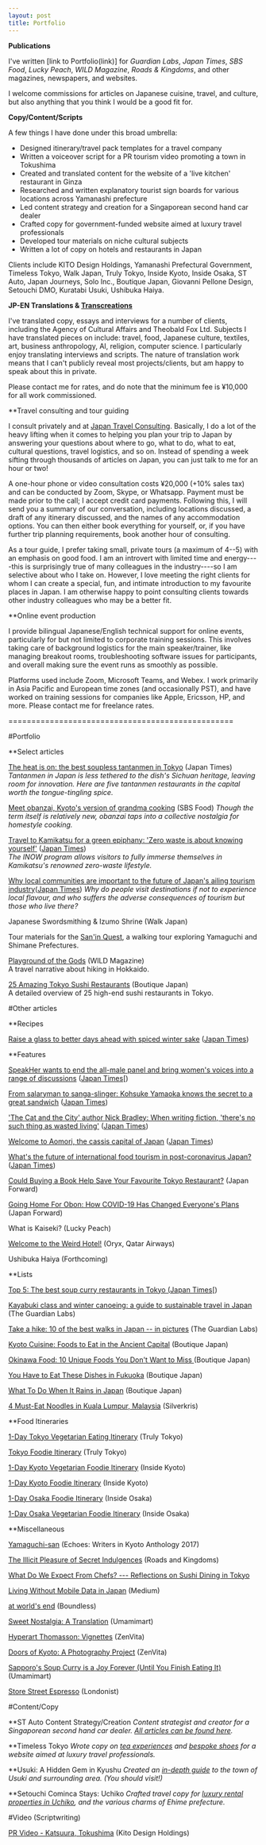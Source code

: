 ```yaml
---
layout: post
title: Portfolio
---
```


**Publications**

I've written [link to Portfolio(link)] for _Guardian Labs_, _Japan Times_, _SBS Food_, _Lucky Peach_, _WILD Magazine_, _Roads & Kingdoms_, and other magazines, newspapers, and websites.

I welcome commissions for articles on Japanese cuisine, travel, and culture, but also anything that you think I would be a good fit for.

**Copy/Content/Scripts**

A few things I have done under this broad umbrella:

-   Designed itinerary/travel pack templates for a travel company
-   Written a voiceover script for a PR tourism video promoting a town in Tokushima
-   Created and translated content for the website of a 'live kitchen' restaurant in Ginza
-   Researched and written explanatory tourist sign boards for various locations across Yamanashi prefecture
-   Led content strategy and creation for a Singaporean second hand car dealer
-   Crafted copy for government-funded website aimed at luxury travel professionals
-   Developed tour materials on niche cultural subjects
-   Written a lot of copy on hotels and restaurants in Japan

Clients include KITO Design Holdings, Yamanashi Prefectural Government, Timeless Tokyo, Walk Japan, Truly Tokyo, Inside Kyoto, Inside Osaka, ST Auto, Japan Journeys, Solo Inc., Boutique Japan, Giovanni Pellone Design, Setouchi DMO, Kuratabi Usuki, Ushibuka Haiya.

**JP-EN Translations & [Transcreations](https://www.translatemedia.com/translation-services/transcreation/)**

I've translated copy, essays and interviews for a number of clients, including the Agency of Cultural Affairs and Theobald Fox Ltd. Subjects I have translated pieces on include: travel, food, Japanese culture, textiles, art, business anthropology, AI, religion, computer science. I particularly enjoy translating interviews and scripts. The nature of translation work means that I can't publicly reveal most projects/clients, but am happy to speak about this in private.

Please contact me for rates, and do note that the minimum fee is ¥10,000 for all work commissioned. 

**Travel consulting and tour guiding

I consult privately and at [Japan Travel Consulting](https://japantravelconsulting.com/frequently-asked-questions/). Basically, I do a lot of the heavy lifting when it comes to helping you plan your trip to Japan by answering your questions about where to go, what to do, what to eat, cultural questions, travel logistics, and so on. Instead of spending a week sifting through thousands of articles on Japan, you can just talk to me for an hour or two!

A one-hour phone or video consultation costs ¥20,000 (+10% sales tax) and can be conducted by Zoom, Skype, or Whatsapp. Payment must be made prior to the call; I accept credit card payments. Following this, I will send you a summary of our conversation, including locations discussed, a draft of any itinerary discussed, and the names of any accommodation options. You can then either book everything for yourself, or, if you have further trip planning requirements, book another hour of consulting. 

As a tour guide, I prefer taking small, private tours (a maximum of 4--5) with an emphasis on good food. I am an introvert with limited time and energy----this is surprisingly true of many colleagues in the industry----so I am selective about who I take on. However, I love meeting the right clients for whom I can create a special, fun, and intimate introduction to my favourite places in Japan. I am otherwise happy to point consulting clients towards other industry colleagues who may be a better fit.

**Online event production

I provide bilingual Japanese/English technical support for online events, particularly for but not limited to corporate training sessions. This involves taking care of background logistics for the main speaker/trainer, like managing breakout rooms, troubleshooting software issues for participants, and overall making sure the event runs as smoothly as possible.

Platforms used include Zoom, Microsoft Teams, and Webex. I work primarily in Asia Pacific and European time zones (and occasionally PST), and have worked on training sessions for companies like Apple, Ericsson, HP, and more. Please contact me for freelance rates.

=================================================

#Portfolio

**Select articles

[The heat is on: the best soupless tantanmen in Tokyo](https://www.japantimes.co.jp/life/2021/04/24/food/best-soupless-tantanmen-tokyo/) (Japan Times)
_Tantanmen in Japan is less tethered to the dish's Sichuan heritage, leaving room for innovation. Here are five tantanmen restaurants in the capital worth the tongue-tingling spice._         

[Meet obanzai, Kyoto's version of grandma cooking](https://www.sbs.com.au/food/article/2021/03/23/meet-obanzai-kyotos-version-grandma-cooking) (SBS Food)
_Though the term itself is relatively new, obanzai taps into a collective nostalgia for homestyle cooking._

[Travel to Kamikatsu for a green epiphany: 'Zero waste is about knowing yourself'](https://www.japantimes.co.jp/life/2021/01/10/lifestyle/kamikatsu-inow-zero-waste/) ([Japan Times](https://www.japantimes.co.jp/author/florentyna-leow/))\
_The INOW program allows visitors to fully immerse themselves in Kamikatsu's renowned zero-waste lifestyle._

[Why local communities are important to the future of Japan's ailing tourism industry](https://www.japantimes.co.jp/life/2020/09/26/travel/local-communities-tourism-industry/)([Japan Times](https://www.japantimes.co.jp/author/florentyna-leow/))
_Why do people visit destinations if not to experience local flavour, and who suffers the adverse consequences of tourism but those who live there?_

Japanese Swordsmithing & Izumo Shrine (Walk Japan)

Tour materials for the [San'in Quest](https://walkjapan.com/tour/sanin-quest), a walking tour exploring Yamaguchi and Shimane Prefectures.

[Playground of the Gods](https://s3.amazonaws.com/cuttings/cuttingpdfs/603737/3262a88ab17bdae5f449bbdd075813ed.pdf) (WILD Magazine)\
A travel narrative about hiking in Hokkaido.

[25 Amazing Tokyo Sushi Restaurants](https://boutiquejapan.com/tokyo-sushi-restaurants/) (Boutique Japan)\
A detailed overview of 25 high-end sushi restaurants in Tokyo.

#Other articles

**Recipes

[Raise a glass to better days ahead with spiced winter sake](https://www.japantimes.co.jp/life/2020/12/12/food/spiced-winter-sake/) ([Japan Times](https://www.japantimes.co.jp/author/florentyna-leow/))

**Features

[SpeakHer wants to end the all-male panel and bring women's voices into a range of discussions](https://www.japantimes.co.jp/community/2020/09/28/issues/speakher-manels-women/) ([Japan Times](https://www.japantimes.co.jp/author/florentyna-leow/)[)

[From salaryman to sanga-slinger: Kohsuke Yamaoka knows the secret to a great sandwich](https://www.japantimes.co.jp/life/2020/09/19/food/kohsuke-yamaoka-sandwich/) ([Japan Times](https://www.japantimes.co.jp/author/florentyna-leow/))

['The Cat and the City' author Nick Bradley: When writing fiction, 'there's no such thing as wasted living'](https://www.japantimes.co.jp/culture/2020/09/19/books/nick-bradley-cat-and-the-city/) ([Japan Times](https://www.japantimes.co.jp/author/florentyna-leow/))

[Welcome to Aomori, the cassis capital of Japan](https://www.japantimes.co.jp/life/2020/09/05/food/aomori-cassis-kashisu-harvest/) ([Japan Times](https://www.japantimes.co.jp/author/florentyna-leow/))

[What's the future of international food tourism in post-coronavirus Japan?](https://www.japantimes.co.jp/life/2020/07/11/food/international-food-tourism-post-coronavirus/) ([Japan Times](https://www.japantimes.co.jp/author/florentyna-leow/))

[Could Buying a Book Help Save Your Favourite Tokyo Restaurant?](https://japan-forward.com/could-buying-a-book-help-save-your-favorite-tokyo-restaurant/) (Japan Forward)

[Going Home For Obon: How COVID-19 Has Changed Everyone's Plans](https://japan-forward.com/going-home-for-obon-how-covid-19-has-changed-everyones-plans/) (Japan Forward)

What is Kaiseki? (Lucky Peach)

[Welcome to the Weird Hotel!](http://oryx.ink-live.com/html5/reader/production/default.aspx?pubname&edid=d999a06f-4a32-49a1-b493-6f21fe4e22f9) (Oryx, Qatar Airways)

Ushibuka Haiya (Forthcoming)

**Lists

[Top 5: The best soup curry restaurants in Tokyo](https://www.japantimes.co.jp/life/2020/11/21/food/best-soup-curry-tokyo/)[  (](https://www.japantimes.co.jp/life/2020/09/19/food/kohsuke-yamaoka-sandwich/)[Japan Times](https://www.japantimes.co.jp/author/florentyna-leow/)[)

[Kayabuki class and winter canoeing: a guide to sustainable travel in Japan](https://www.theguardian.com/japan-untold/2021/feb/05/kayabuki-class-and-winter-canoeing-a-guide-to-sustainable-travel-in-japan) (The Guardian Labs)

[Take a hike: 10 of the best walks in Japan -- in pictures](https://www.theguardian.com/japan-untold/gallery/2021/feb/09/take-a-hike-10-of-the-best-walks-in-japan-in-pictures) (The Guardian Labs)

[Kyoto Cuisine: Foods to Eat in the Ancient Capital](https://boutiquejapan.com/kyoto-food/) (Boutique Japan)

[Okinawa Food: 10 Unique Foods You Don't Want to Miss ](https://boutiquejapan.com/okinawa-food/)(Boutique Japan)

[You Have to Eat These Dishes in Fukuoka](https://boutiquejapan.com/food-in-fukuoka/) (Boutique Japan)

[What To Do When It Rains in Japan](https://boutiquejapan.com/rainy-days-japan/) (Boutique Japan)

[4 Must-Eat Noodles in Kuala Lumpur, Malaysia](http://www.silverkris.com/stories/4-must-eat-noodles-in-kuala-lumpur-malaysia) (Silverkris)

**Food Itineraries

[1-Day Tokyo Vegetarian Eating Itinerary](https://trulytokyo.com/1-day-tokyo-vegetarian-eating-itinerary/) (Truly Tokyo)

[Tokyo Foodie Itinerary](https://trulytokyo.com/tokyo-foodie-itinerary/) (Truly Tokyo)

[1-Day Kyoto Vegetarian Foodie Itinerary](https://www.insidekyoto.com/1-day-kyoto-vegetarian-foodie-itinerary) (Inside Kyoto)

[1-Day Kyoto Foodie Itinerary](https://www.insidekyoto.com/1-day-kyoto-foodie-itinerary) (Inside Kyoto)

[1-Day Osaka Foodie Itinerary](https://insideosaka.com/1-day-osaka-foodie-itinerary/) (Inside Osaka)

[1-Day Osaka Vegetarian Foodie Itinerary](https://insideosaka.com/osaka-vegetarian-foodie-itinerary/) (Inside Osaka)

**Miscellaneous

[Yamaguchi-san](http://www.writersinkyoto.com/2017/04/wik-competition-2017-runner-up-leow/) (Echoes: Writers in Kyoto Anthology 2017)

[The Illicit Pleasure of Secret Indulgences](http://roadsandkingdoms.com/5-oclock-somewhere/the-illicit-pleasure-of-secret-indulgences/) (Roads and Kingdoms)

[What Do We Expect From Chefs? --- Reflections on Sushi Dining in Tokyo](https://medium.com/@furochan/what-do-we-expect-from-chefs-reflections-on-sushi-dining-in-tokyo-169f7191e20)

[Living Without Mobile Data in Japan](https://medium.com/@furochan/living-without-mobile-data-in-japan-581c730539bd) (Medium)

[at world's end](http://soseipartners.com/stories/2018/3/11/at-worlds-end) (Boundless)

[Sweet Nostalgia: A Translation](https://umamimart.com/blogs/main/sweet-nostalgia-translation)  (Umamimart)

[Hyperart Thomasson: Vignettes](http://www.zenvita.com/blog/hyperart-thomasson-vignettes.html) (ZenVita)

[Doors of Kyoto: A Photography Project](http://www.zenvita.com/blog/doors-of-kyoto-photography-project.html) (ZenVita)

[Sapporo's Soup Curry is a Joy Forever (Until You Finish Eating It)](https://umamimart.com/blogs/main/furochan-eats-sapporos-soup-curry-is-a-joy-forever-until-you-finish-eating-it) (Umamimart)

[Store Street Espresso](http://londonist.com/2011/02/london-blend-store-street-espresso.php) (Londonist)

#Content/Copy

**ST Auto Content Strategy/Creation
_Content strategist and creator for a Singaporean second hand car dealer. [All articles can be found here](https://www.stauto.com.sg/blog)._

**Timeless Tokyo
_Wrote copy on [tea experiences](https://timelesstokyo.com/ttd/gastronomy/themodernteaceremony.html) and [bespoke shoes](https://timelesstokyo.com/ttd/lifestyle/thepinnacleofcraftsmanship.html) for a website aimed at luxury travel professionals._

**Usuki: A Hidden Gem in Kyushu
_Created an [in-depth guide](https://kuratabi-usuki.net/en/routes/uchiko-usuki-taketa/) to the town of Usuki and surrounding area. (You should visit!)_

**Setouchi Cominca Stays: Uchiko
_Crafted travel copy for [luxury rental properties in Uchiko](https://cominca-stays.com/destination/uchiko), and the various charms of Ehime prefecture._

#Video (Scriptwriting)

[PR Video - Katsuura, Tokushima](https://vimeo.com/528126982) (Kito Design Holdings)
